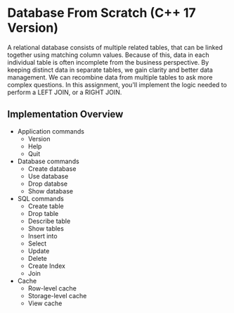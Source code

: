 # Database From Scratch (C++ 17 Version)

A relational database consists of multiple related tables, that can be linked together using matching column values. Because of this, data in each individual table is often incomplete from the business perspective.  By keeping distinct data in separate tables, we gain clarity and better data management. We can recombine data from multiple tables to ask more complex questions. In this assignment, you'll implement the logic needed to perform a LEFT JOIN, or a RIGHT JOIN.

## Implementation Overview
+ Application commands
  + Version
  + Help
  + Quit
+ Database commands
  + Create database
  + Use database
  + Drop databse
  + Show database
+ SQL commands
  + Create table
  + Drop table
  + Describe table
  + Show tables
  + Insert into
  + Select
  + Update
  + Delete
  + Create Index
  + Join
+ Cache
  + Row-level cache
  + Storage-level cache
  + View cache



